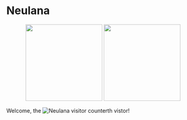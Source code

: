 # Neulana

<p align="center">
<img height="200" src="https://github-readme-stats.vercel.app/api?username=Neulana&count_private=true&show_icons=true&theme=nightowl&include_all_commits=true"/>
<img height="200" src="https://github-readme-stats.vercel.app/api/top-langs/?username=Neulana&theme=nightowl&hide=css,vim+script&count_private=true&show_icons=true"/>
</p>

Welcome, the ![Neulana visitor counter](https://count.getloli.com/get/@Neulana?theme=rule34)th vistor!
